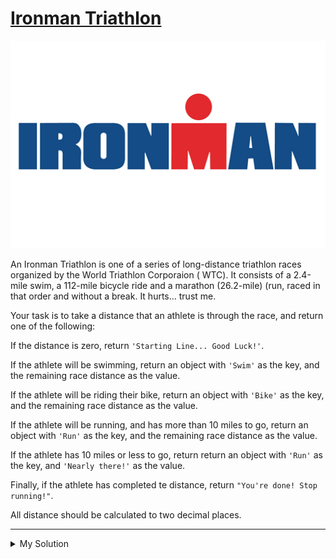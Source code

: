 # [Ironman Triathlon](https://www.codewars.com/kata/57d001b405c186ccb6000304)

![](../images/ironman_triathlon.jpg)

An Ironman Triathlon is one of a series of long-distance triathlon races organized by the World Triathlon Corporaion (
WTC). It consists of a 2.4-mile swim, a 112-mile bicycle ride and a marathon (26.2-mile) (run, raced in that order and
without a break. It hurts... trust me.

Your task is to take a distance that an athlete is through the race, and return one of the following:

If the distance is zero, return `'Starting Line... Good Luck!'`.

If the athlete will be swimming, return an object with `'Swim'` as the key, and the remaining race distance as the
value.

If the athlete will be riding their bike, return an object with `'Bike'` as the key, and the remaining race distance as
the value.

If the athlete will be running, and has more than 10 miles to go, return an object with `'Run'` as the key, and the
remaining race distance as the value.

If the athlete has 10 miles or less to go, return return an object with `'Run'` as the key, and `'Nearly there!'` as the
value.

Finally, if the athlete has completed te distance, return `"You're done! Stop running!"`.

All distance should be calculated to two decimal places.

---

<details><summary>My Solution</summary>

```js
function iTri(s) {
  if (s === 0) return 'Starting Line... Good Luck!'
  if (s >= 140.6) return "You're done! Stop running!"
  if (s < 2.4) return { Swim: `${(140.6 - s).toFixed(2)} to go!` }
  if (s < 114.4) return { Bike: `${(140.6 - s).toFixed(2)} to go!` }
  return { Run: s < 130.6 ? `${(140.6 - s).toFixed(2)} to go!` : 'Nearly there!' }
}
```

</details>
